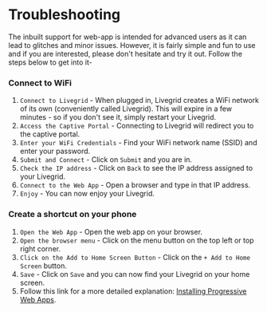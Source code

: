 # Troubleshooting

The inbuilt support for web-app is intended for advanced users as it can lead to glitches and minor issues. However, it is fairly simple and fun to use and if you are interested, please don't hesitate and try it out. Follow the steps below to get into it-

### Connect to WiFi

1. `Connect to Livegrid` - When plugged in, Livegrid creates a WiFi network of its own (conveniently called Livegrid). This will expire in a few minutes - so if you don't see it, simply restart your Livegrid. 
2. `Access the Captive Portal` - Connecting to Livegrid will redirect you to the captive portal.
3. `Enter your WiFi Credentials` - Find your WiFi network name (SSID) and enter your password.
4. `Submit and Connect` - Click on `Submit` and you are in.
5. `Check the IP address` - Click on `Back` to see the IP address assigned to your Livegrid.
6. `Connect to the Web App` - Open a browser and type in that IP address.
7. `Enjoy` - You can now enjoy your Livegrid.

### Create a shortcut on your phone

1. `Open the Web App` - Open the web app on your browser.
2. `Open the browser menu` - Click on the menu button on the top left or top right corner.
3. `Click on the Add to Home Screen Button` - Click on the `+ Add to Home Screen` button.
4. `Save` - Click on `Save` and you can now find your Livegrid on your home screen.
5. Follow this link for a more detailed explanation: [Installing Progressive Web Apps](https://developer.mozilla.org/en-US/docs/Web/Progressive_web_apps/Guides/Installing).

